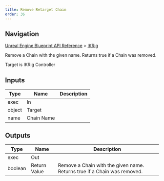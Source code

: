 ```yaml
---
title: Remove Retarget Chain
order: 36
---
```

## Navigation

[Unreal Engine Blueprint API Reference](https://dev.epicgames.com/documentation/en-us/unreal-engine/BlueprintAPI) > [IKRig](https://dev.epicgames.com/documentation/en-us/unreal-engine/BlueprintAPI/IKRig)

Remove a Chain with the given name. Returns true if a Chain was removed.

Target is IKRig Controller

## Inputs

| Type | Name | Description |
| --- | --- | --- |
| exec | In |  |
| object | Target |  |
| name | Chain Name |  |

## Outputs

| Type | Name | Description |
| --- | --- | --- |
| exec | Out |  |
| boolean | Return Value | Remove a Chain with the given name. Returns true if a Chain was removed. |

